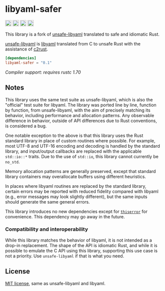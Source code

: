 libyaml-safer
==============

[<img alt="github" src="https://img.shields.io/badge/github-simonask/libyaml--safer-8da0cb?style=for-the-badge&labelColor=555555&logo=github" height="20">](https://github.com/simonask/libyaml-safer)
[<img alt="crates.io" src="https://img.shields.io/crates/v/libyaml-safer.svg?style=for-the-badge&color=fc8d62&logo=rust" height="20">](https://crates.io/crates/libyaml-safer)
[<img alt="docs.rs" src="https://img.shields.io/badge/docs.rs-libyaml--safer-66c2a5?style=for-the-badge&labelColor=555555&logo=docs.rs" height="20">](https://docs.rs/libyaml-safer)
[<img alt="build status" src="https://img.shields.io/github/actions/workflow/status/simonask/libyaml-safer/ci.yml?branch=master&style=for-the-badge" height="20">](https://github.com/simonask/libyaml-safer/actions?query=branch%3Amaster)

This library is a fork of [unsafe-libyaml] translated to safe and idiomatic Rust.

[unsafe-libyaml] is [libyaml] translated from C to unsafe Rust with the
assistance of [c2rust].

[unsafe-libyaml]: https://github.com/dtolnay/unsafe-libyaml
[libyaml]: https://github.com/yaml/libyaml/tree/2c891fc7a770e8ba2fec34fc6b545c672beb37e6
[c2rust]: https://github.com/immunant/c2rust

```toml
[dependencies]
libyaml-safer = "0.1"
```

*Compiler support: requires rustc 1.70*

## Notes

This library uses the same test suite as unsafe-libyaml, which is also the
"official" test suite for libyaml. The library was ported line by line, function
by function, from unsafe-libyaml, with the aim of precisely matching its
behavior, including performance and allocation patterns. Any observable
difference in behavior, outside of API differences due to Rust conventions, is
considered a bug.

One notable exception to the above is that this library uses the Rust standard
library in place of custom routines where possible. For example, most UTF-8 and
UTF-16 encoding and decoding is handled by the standard library, and
input/output callbacks are replaced with the applicable `std::io::*` traits. Due
to the use of `std::io`, this library cannot currently be `no_std`.

Memory allocation patterns are generally preserved, except that standard library
containers may overallocate buffers using different heuristics.

In places where libyaml routines are replaced by the standard library, certain
errors may be reported with reduced fidelity compared with libyaml (e.g., error
messages may look slightly different), but the same inputs should generate the
same general errors.

This library introduces no new dependencies except for
[`thiserror`](https://docs.rs/thiserror) for convenience. This dependency may go
away in the future.

### Compatibility and interoperability

While this library matches the behavior of libyaml, it is not intended as a
drop-in replacement. The shape of the API is idiomatic Rust, and while it is
possible to emulate the C API using this library, supporting this use case is
not a priority. Use `unsafe-libyaml` if that is what you need.

## License

<a href="LICENSE-MIT">MIT license</a>, same as unsafe-libyaml and libyaml.
